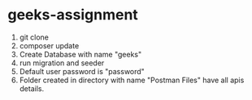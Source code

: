 # geeks-assignment
1. git clone
2. composer update
3. Create Database with name "geeks"
4. run migration and seeder
5. Default user password is "password"
6. Folder created in directory with name "Postman Files" have all apis details.



